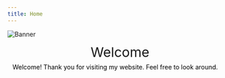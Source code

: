 ```yaml
---
title: Home
---
```


![Banner](/assets/images/banner.png)

<div>
    <div class="info-section">
        <div class="info-header" style="text-align: center">
            <span style="font-size: 30px">Welcome</span>
        </div>
        <div style="margin: 0.5em 0.8em;">
            <span style="color: #000000">Welcome! Thank you for visiting my website. Feel free to look around.</span>
        </div>
    </div>
</div>